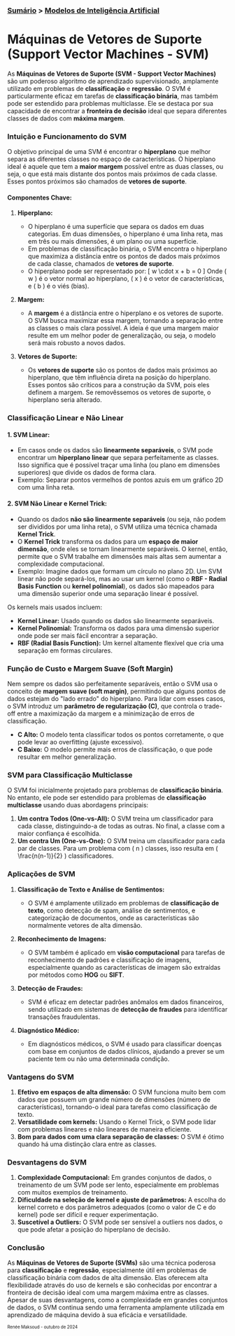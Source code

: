 ### [Sumário](<https://maksoud.github.io/Sumário>) > [Modelos de Inteligência Artificial](<https://maksoud.github.io/Inteligência%20Artificial%20(IA)/Modelos%20de%20Inteligência%20Artificial>)

# Máquinas de Vetores de Suporte (Support Vector Machines - SVM)

As **Máquinas de Vetores de Suporte (SVM - Support Vector Machines)** são um poderoso algoritmo de aprendizado supervisionado, amplamente utilizado em problemas de **classificação** e **regressão**. O SVM é particularmente eficaz em tarefas de **classificação binária**, mas também pode ser estendido para problemas multiclasse. Ele se destaca por sua capacidade de encontrar a **fronteira de decisão** ideal que separa diferentes classes de dados com **máxima margem**.

### Intuição e Funcionamento do SVM

O objetivo principal de uma SVM é encontrar o **hiperplano** que melhor separa as diferentes classes no espaço de características. O hiperplano ideal é aquele que tem a **maior margem** possível entre as duas classes, ou seja, o que está mais distante dos pontos mais próximos de cada classe. Esses pontos próximos são chamados de **vetores de suporte**.

#### Componentes Chave:

1. **Hiperplano:**
   - O hiperplano é uma superfície que separa os dados em duas categorias. Em duas dimensões, o hiperplano é uma linha reta, mas em três ou mais dimensões, é um plano ou uma superfície.
   - Em problemas de classificação binária, o SVM encontra o hiperplano que maximiza a distância entre os pontos de dados mais próximos de cada classe, chamados de **vetores de suporte**.
   - O hiperplano pode ser representado por:
     \[
     w \cdot x + b = 0
     \]
     Onde \( w \) é o vetor normal ao hiperplano, \( x \) é o vetor de características, e \( b \) é o viés (bias).

2. **Margem:**
   - A **margem** é a distância entre o hiperplano e os vetores de suporte. O SVM busca maximizar essa margem, tornando a separação entre as classes o mais clara possível. A ideia é que uma margem maior resulte em um melhor poder de generalização, ou seja, o modelo será mais robusto a novos dados.

3. **Vetores de Suporte:**
   - Os **vetores de suporte** são os pontos de dados mais próximos ao hiperplano, que têm influência direta na posição do hiperplano. Esses pontos são críticos para a construção da SVM, pois eles definem a margem. Se removêssemos os vetores de suporte, o hiperplano seria alterado.

### Classificação Linear e Não Linear

#### 1. **SVM Linear:**
   - Em casos onde os dados são **linearmente separáveis**, o SVM pode encontrar um **hiperplano linear** que separa perfeitamente as classes. Isso significa que é possível traçar uma linha (ou plano em dimensões superiores) que divide os dados de forma clara.
   - Exemplo: Separar pontos vermelhos de pontos azuis em um gráfico 2D com uma linha reta.

#### 2. **SVM Não Linear e Kernel Trick:**
   - Quando os dados **não são linearmente separáveis** (ou seja, não podem ser divididos por uma linha reta), o SVM utiliza uma técnica chamada **Kernel Trick**.
   - O **Kernel Trick** transforma os dados para um **espaço de maior dimensão**, onde eles se tornam linearmente separáveis. O kernel, então, permite que o SVM trabalhe em dimensões mais altas sem aumentar a complexidade computacional.
   - Exemplo: Imagine dados que formam um círculo no plano 2D. Um SVM linear não pode separá-los, mas ao usar um kernel (como o **RBF - Radial Basis Function** ou **kernel polinomial**), os dados são mapeados para uma dimensão superior onde uma separação linear é possível.

Os kernels mais usados incluem:
- **Kernel Linear:** Usado quando os dados são linearmente separáveis.
- **Kernel Polinomial:** Transforma os dados para uma dimensão superior onde pode ser mais fácil encontrar a separação.
- **RBF (Radial Basis Function):** Um kernel altamente flexível que cria uma separação em formas circulares.

### Função de Custo e Margem Suave (Soft Margin)

Nem sempre os dados são perfeitamente separáveis, então o SVM usa o conceito de **margem suave (soft margin)**, permitindo que alguns pontos de dados estejam do "lado errado" do hiperplano. Para lidar com esses casos, o SVM introduz um **parâmetro de regularização (C)**, que controla o trade-off entre a maximização da margem e a minimização de erros de classificação.

- **C Alto:** O modelo tenta classificar todos os pontos corretamente, o que pode levar ao overfitting (ajuste excessivo).
- **C Baixo:** O modelo permite mais erros de classificação, o que pode resultar em melhor generalização.

### SVM para Classificação Multiclasse

O SVM foi inicialmente projetado para problemas de **classificação binária**. No entanto, ele pode ser estendido para problemas de **classificação multiclasse** usando duas abordagens principais:

1. **Um contra Todos (One-vs-All):** O SVM treina um classificador para cada classe, distinguindo-a de todas as outras. No final, a classe com a maior confiança é escolhida.
2. **Um contra Um (One-vs-One):** O SVM treina um classificador para cada par de classes. Para um problema com \( n \) classes, isso resulta em \( \frac{n(n-1)}{2} \) classificadores.

### Aplicações de SVM

1. **Classificação de Texto e Análise de Sentimentos:**
   - O SVM é amplamente utilizado em problemas de **classificação de texto**, como detecção de spam, análise de sentimentos, e categorização de documentos, onde as características são normalmente vetores de alta dimensão.
   
2. **Reconhecimento de Imagens:**
   - O SVM também é aplicado em **visão computacional** para tarefas de reconhecimento de padrões e classificação de imagens, especialmente quando as características de imagem são extraídas por métodos como **HOG** ou **SIFT**.

3. **Detecção de Fraudes:**
   - SVM é eficaz em detectar padrões anômalos em dados financeiros, sendo utilizado em sistemas de **detecção de fraudes** para identificar transações fraudulentas.

4. **Diagnóstico Médico:**
   - Em diagnósticos médicos, o SVM é usado para classificar doenças com base em conjuntos de dados clínicos, ajudando a prever se um paciente tem ou não uma determinada condição.

### Vantagens do SVM

1. **Efetivo em espaços de alta dimensão:** O SVM funciona muito bem com dados que possuem um grande número de dimensões (número de características), tornando-o ideal para tarefas como classificação de texto.
2. **Versatilidade com kernels:** Usando o Kernel Trick, o SVM pode lidar com problemas lineares e não lineares de maneira eficiente.
3. **Bom para dados com uma clara separação de classes:** O SVM é ótimo quando há uma distinção clara entre as classes.

### Desvantagens do SVM

1. **Complexidade Computacional:** Em grandes conjuntos de dados, o treinamento de um SVM pode ser lento, especialmente em problemas com muitos exemplos de treinamento.
2. **Dificuldade na seleção de kernel e ajuste de parâmetros:** A escolha do kernel correto e dos parâmetros adequados (como o valor de C e do kernel) pode ser difícil e requer experimentação.
3. **Suscetível a Outliers:** O SVM pode ser sensível a outliers nos dados, o que pode afetar a posição do hiperplano de decisão.

### Conclusão

As **Máquinas de Vetores de Suporte (SVMs)** são uma técnica poderosa para **classificação** e **regressão**, especialmente útil em problemas de classificação binária com dados de alta dimensão. Elas oferecem alta flexibilidade através do uso de kernels e são conhecidas por encontrar a fronteira de decisão ideal com uma margem máxima entre as classes. Apesar de suas desvantagens, como a complexidade em grandes conjuntos de dados, o SVM continua sendo uma ferramenta amplamente utilizada em aprendizado de máquina devido à sua eficácia e versatilidade.

<sup><sub>
Renée Maksoud - outubro de 2024
</sub></sup>